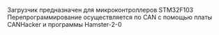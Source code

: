 Загрузчик предназначен для микроконтроллеров STM32F103
Перепрограммирование осуществляется по CAN с помощью платы CANHacker и программы Hamster-2-0